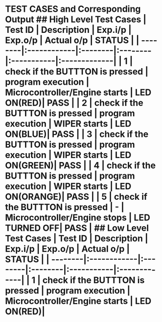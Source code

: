 # TEST CASES and Corresponding Output ## High Level Test Cases | Test ID | Description | Exp.i/p | Exp.o/p | Actual o/p | STATUS | | --------|:------------|:--------|:--------|:-----------|:-------------| | 1 | check if the BUTTTON is pressed | program execution | Microcontroller/Engine starts | LED ON(RED)| PASS | | 2 | check if the BUTTTON is pressed | program execution | WIPER starts | LED ON(BLUE)| PASS | | 3 | check if the BUTTTON is pressed | program execution | WIPER starts | LED ON(GREEN)| PASS | | 4 | check if the BUTTTON is pressed | program execution | WIPER starts | LED ON(ORANGE)| PASS | | 5 | check if the BUTTTON is pressed | - | Microcontroller/Engine stops | LED TURNED OFF| PASS | ## Low Level Test Cases | Test ID | Description | Exp.i/p | Exp.o/p | Actual o/p | STATUS | | --------|:------------|:--------|:--------|:-----------|:-------------| | 1 | check if the BUTTTON is pressed | program execution | Microcontroller/Engine starts | LED ON(RED)|
